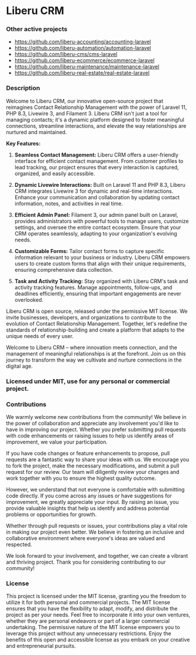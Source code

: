 # Liberu CRM

### Other active projects
* https://github.com/liberu-accounting/accounting-laravel
* https://github.com/liberu-automation/automation-laravel
* https://github.com/liberu-cms/cms-laravel
* https://github.com/liberu-ecommerce/ecommerce-laravel
* https://github.com/liberu-maintenance/maintenance-laravel
* https://github.com/liberu-real-estate/real-estate-laravel


### Description
Welcome to Liberu CRM, our innovative open-source project that reimagines Contact Relationship Management with the power of Laravel 11, PHP 8.3, Livewire 3, and Filament 3. Liberu CRM isn't just a tool for managing contacts; it's a dynamic platform designed to foster meaningful connections, streamline interactions, and elevate the way relationships are nurtured and maintained.

**Key Features:**

1. **Seamless Contact Management:** Liberu CRM offers a user-friendly interface for efficient contact management. From customer profiles to lead tracking, our project ensures that every interaction is captured, organized, and easily accessible.

2. **Dynamic Livewire Interactions:** Built on Laravel 11 and PHP 8.3, Liberu CRM integrates Livewire 3 for dynamic and real-time interactions. Enhance your communication and collaboration by updating contact information, notes, and activities in real time.

3. **Efficient Admin Panel:** Filament 3, our admin panel built on Laravel, provides administrators with powerful tools to manage users, customize settings, and oversee the entire contact ecosystem. Ensure that your CRM operates seamlessly, adapting to your organization's evolving needs.

4. **Customizable Forms:** Tailor contact forms to capture specific information relevant to your business or industry. Liberu CRM empowers users to create custom forms that align with their unique requirements, ensuring comprehensive data collection.

5. **Task and Activity Tracking:** Stay organized with Liberu CRM's task and activity tracking features. Manage appointments, follow-ups, and deadlines efficiently, ensuring that important engagements are never overlooked.

Liberu CRM is open source, released under the permissive MIT license. We invite businesses, developers, and organizations to contribute to the evolution of Contact Relationship Management. Together, let's redefine the standards of relationship-building and create a platform that adapts to the unique needs of every user.

Welcome to Liberu CRM – where innovation meets connection, and the management of meaningful relationships is at the forefront. Join us on this journey to transform the way we cultivate and nurture connections in the digital age.

### Licensed under MIT, use for any personal or commercial project.

### Contributions

We warmly welcome new contributions from the community! We believe in the power of collaboration and appreciate any involvement you'd like to have in improving our project. Whether you prefer submitting pull requests with code enhancements or raising issues to help us identify areas of improvement, we value your participation.

If you have code changes or feature enhancements to propose, pull requests are a fantastic way to share your ideas with us. We encourage you to fork the project, make the necessary modifications, and submit a pull request for our review. Our team will diligently review your changes and work together with you to ensure the highest quality outcome.

However, we understand that not everyone is comfortable with submitting code directly. If you come across any issues or have suggestions for improvement, we greatly appreciate your input. By raising an issue, you provide valuable insights that help us identify and address potential problems or opportunities for growth.

Whether through pull requests or issues, your contributions play a vital role in making our project even better. We believe in fostering an inclusive and collaborative environment where everyone's ideas are valued and respected.

We look forward to your involvement, and together, we can create a vibrant and thriving project. Thank you for considering contributing to our community!
<!--/h-->

### License

This project is licensed under the MIT license, granting you the freedom to utilize it for both personal and commercial projects. The MIT license ensures that you have the flexibility to adapt, modify, and distribute the project as per your needs. Feel free to incorporate it into your own ventures, whether they are personal endeavors or part of a larger commercial undertaking. The permissive nature of the MIT license empowers you to leverage this project without any unnecessary restrictions. Enjoy the benefits of this open and accessible license as you embark on your creative and entrepreneurial pursuits.
<!--/h-->
